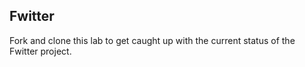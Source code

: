 ## Fwitter

Fork and clone this lab to get caught up with the current status of the Fwitter project.
